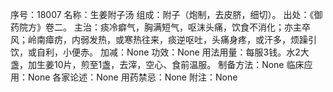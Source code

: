 序号：18007
名称：生姜附子汤
组成：附子（炮制，去皮脐，细切）。
出处：《御药院方》卷二。
主治：痰冷癖气，胸满短气，呕沫头痛，饮食不消化；亦主卒风；岭南瘴疠，内弱发热，或寒热往来，痰逆呕吐，头痛身疼，或汗多，烦躁引饮，或自利，小便赤。
加减：None
功效：None
用法用量：每服3钱。水2大盏，加生姜10片，煎至1盏，去滓，空心、食前温服。
制备方法：None
临床应用：None
各家论述：None
用药禁忌：None
附注：None

